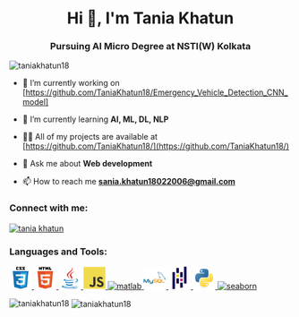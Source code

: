 <h1 align="center">Hi 👋, I'm Tania Khatun</h1>
<h3 align="center">Pursuing AI Micro Degree at NSTI(W) Kolkata</h3>

<p align="left"> <img src="https://komarev.com/ghpvc/?username=taniakhatun18&label=Profile%20views&color=0e75b6&style=flat" alt="taniakhatun18" /> </p>

- 🔭 I’m currently working on [https://github.com/TaniaKhatun18/Emergency_Vehicle_Detection_CNN_model]

- 🌱 I’m currently learning **AI, ML, DL, NLP**

- 👨‍💻 All of my projects are available at [https://github.com/TaniaKhatun18/](https://github.com/TaniaKhatun18/)

- 💬 Ask me about **Web development**

- 📫 How to reach me **sania.khatun18022006@gmail.com**

<h3 align="left">Connect with me:</h3>
<p align="left">
<a href="https://linkedin.com/in/tania khatun" target="blank"><img align="center" src="https://raw.githubusercontent.com/rahuldkjain/github-profile-readme-generator/master/src/images/icons/Social/linked-in-alt.svg" alt="tania khatun" height="30" width="40" /></a>
</p>

<h3 align="left">Languages and Tools:</h3>
<p align="left"> <a href="https://www.w3schools.com/css/" target="_blank" rel="noreferrer"> <img src="https://raw.githubusercontent.com/devicons/devicon/master/icons/css3/css3-original-wordmark.svg" alt="css3" width="40" height="40"/> </a> <a href="https://www.w3.org/html/" target="_blank" rel="noreferrer"> <img src="https://raw.githubusercontent.com/devicons/devicon/master/icons/html5/html5-original-wordmark.svg" alt="html5" width="40" height="40"/> </a> <a href="https://www.java.com" target="_blank" rel="noreferrer"> <img src="https://raw.githubusercontent.com/devicons/devicon/master/icons/java/java-original.svg" alt="java" width="40" height="40"/> </a> <a href="https://developer.mozilla.org/en-US/docs/Web/JavaScript" target="_blank" rel="noreferrer"> <img src="https://raw.githubusercontent.com/devicons/devicon/master/icons/javascript/javascript-original.svg" alt="javascript" width="40" height="40"/> </a> <a href="https://www.mathworks.com/" target="_blank" rel="noreferrer"> <img src="https://upload.wikimedia.org/wikipedia/commons/2/21/Matlab_Logo.png" alt="matlab" width="40" height="40"/> </a> <a href="https://www.mysql.com/" target="_blank" rel="noreferrer"> <img src="https://raw.githubusercontent.com/devicons/devicon/master/icons/mysql/mysql-original-wordmark.svg" alt="mysql" width="40" height="40"/> </a> <a href="https://pandas.pydata.org/" target="_blank" rel="noreferrer"> <img src="https://raw.githubusercontent.com/devicons/devicon/2ae2a900d2f041da66e950e4d48052658d850630/icons/pandas/pandas-original.svg" alt="pandas" width="40" height="40"/> </a> <a href="https://www.python.org" target="_blank" rel="noreferrer"> <img src="https://raw.githubusercontent.com/devicons/devicon/master/icons/python/python-original.svg" alt="python" width="40" height="40"/> </a> <a href="https://seaborn.pydata.org/" target="_blank" rel="noreferrer"> <img src="https://seaborn.pydata.org/_images/logo-mark-lightbg.svg" alt="seaborn" width="40" height="40"/> </a> </p>

<p><img align="left" src="https://github-readme-stats.vercel.app/api/top-langs?username=taniakhatun18&show_icons=true&locale=en&layout=compact" alt="taniakhatun18" /></p>

<p>&nbsp;<img align="center" src="https://github-readme-stats.vercel.app/api?username=taniakhatun18&show_icons=true&locale=en" alt="taniakhatun18" /></p>

